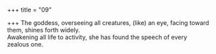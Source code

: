 +++
title = "09"

+++
The goddess, overseeing all creatures, (like) an eye, facing toward them,  shines forth widely.  
Awakening all life to activity, she has found the speech of every  
zealous one.  